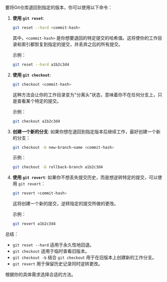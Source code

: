 要将Git仓库退回到指定的版本，你可以使用以下命令：

1. **使用 `git reset`**:
   ```bash
   git reset --hard <commit-hash>
   ```
   其中，`<commit-hash>` 是你想要退回的特定提交的哈希值。这将使你的工作目录和索引都恢复到指定的提交，并丢弃之后的所有提交。

   示例：
   ```bash
   git reset --hard a1b2c3d4
   ```

2. **使用 `git checkout`**:
   ```bash
   git checkout <commit-hash>
   ```
   这种方法会让你的工作目录变为"分离头"状态，意味着你不在任何分支上，只是查看某个特定的提交。

   示例：
   ```bash
   git checkout a1b2c3d4
   ```

3. **创建一个新的分支**:
   如果你想在退回到指定版本后继续工作，最好创建一个新的分支：
   ```bash
   git checkout -b new-branch-name <commit-hash>
   ```
   示例：
   ```bash
   git checkout -b rollback-branch a1b2c3d4
   ```

4. **使用 `git revert`**:
   如果你不想丢失提交历史，而是想逆转特定的提交，可以使用 `git revert`：
   ```bash
   git revert <commit-hash>
   ```
   这将创建一个新的提交，逆转指定的提交所做的更改。

   示例：
   ```bash
   git revert a1b2c3d4
   ```

总结：
- `git reset --hard` 适用于永久性地回退。
- `git checkout` 适用于临时查看旧版本。
- `git checkout -b` 结合 `git checkout` 用于在旧版本上创建新的工作分支。
- `git revert` 用于保留历史记录同时逆转更改。

根据你的具体需求选择合适的方法。